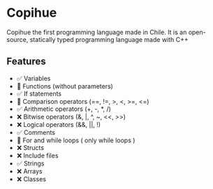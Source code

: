 # Copihue
 Copihue the first programming language made in Chile.
 It is an open-source, statically typed programming language made with C++

## Features
 - ✅ Variables
 - 🚧 Functions (without parameters)
 - ✅ If statements
 - 🚧 Comparison operators (==, !=, >, <, >=, <=)
 - ✅ Arithmetic operators (+, -, *, /)
 - ❌ Bitwise operators (&, |, ^, ~, <<, >>)
 - ❌ Logical operators (&&, ||, !)
 - ✅ Comments
 - 🚧 For and while loops ( only while loops )
 - ❌ Structs
 - ❌ Include files
 - ✅ Strings
 - ❌ Arrays
 - ❌ Classes
